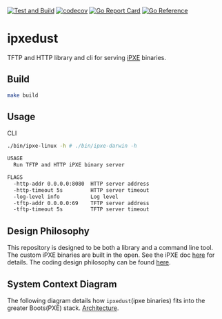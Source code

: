[![Test and Build](https://github.com/mpanduru/ipxedust/actions/workflows/ci.yaml/badge.svg)](https://github.com/mpanduru/ipxedust/actions/workflows/ci.yaml)
[![codecov](https://codecov.io/gh/mpanduru/ipxedust/branch/main/graph/badge.svg)](https://codecov.io/gh/mpanduru/ipxedust)
[![Go Report Card](https://goreportcard.com/badge/github.com/mpanduru/ipxedust)](https://goreportcard.com/report/github.com/mpanduru/ipxedust)
[![Go Reference](https://pkg.go.dev/badge/github.com/mpanduru/ipxedust.svg)](https://pkg.go.dev/github.com/mpanduru/ipxedust)

# ipxedust

TFTP and HTTP library and cli for serving [iPXE](https://ipxe.org/) binaries.

## Build

```bash
make build
```

## Usage

CLI

```bash
./bin/ipxe-linux -h # ./bin/ipxe-darwin -h

USAGE
  Run TFTP and HTTP iPXE binary server

FLAGS
  -http-addr 0.0.0.0:8080  HTTP server address
  -http-timeout 5s         HTTP server timeout
  -log-level info          Log level
  -tftp-addr 0.0.0.0:69    TFTP server address
  -tftp-timeout 5s         TFTP server timeout

```

## Design Philosophy

This repository is designed to be both a library and a command line tool.
The custom iPXE binaries are built in the open. See the iPXE doc [here](docs/IPXE.md) for details.
The coding design philosophy can be found [here](docs/Philosophy.md).

## System Context Diagram

The following diagram details how `ipxedust`(ipxe binaries) fits into the greater Boots(PXE) stack. [Architecture](docs/architecture.png).
